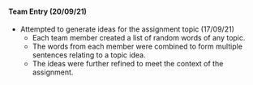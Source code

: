 #### Team Entry (20/09/21)
- Attempted to generate ideas for the assignment topic (17/09/21) 
  - Each team member created a list of random words of any topic.
  - The words from each member were combined to form multiple sentences relating to a topic idea.
  - The ideas were further refined to meet the context of the assignment.
